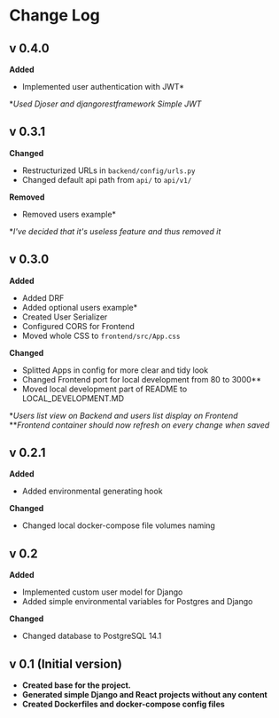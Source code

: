 # Change Log
## v 0.4.0
**Added**
- Implemented user authentication with JWT*

**Used Djoser and djangorestframework Simple JWT*

## v 0.3.1
**Changed**
- Restructurized URLs in `backend/config/urls.py`
- Changed default api path from `api/` to `api/v1/`

**Removed**
- Removed users example*

**I've decided that it's useless feature and thus removed it*

## v 0.3.0
**Added**
- Added DRF
- Added optional users example*
- Created User Serializer
- Configured CORS for Frontend
- Moved whole CSS to `frontend/src/App.css`

**Changed**
- Splitted Apps in config for more clear and tidy look
- Changed Frontend port for local development from 80 to 3000**
- Moved local development part of README to LOCAL_DEVELOPMENT.MD

**Users list view on Backend and users list display on Frontend*\
***Frontend container should now refresh on every change when saved*

## v 0.2.1
**Added**
- Added environmental generating hook

**Changed**
- Changed local docker-compose file volumes naming

## v 0.2
**Added**
- Implemented custom user model for Django
- Added simple environmental variables for Postgres and Django

**Changed**
- Changed database to PostgreSQL 14.1

## v 0.1 (Initial version)
- **Created base for the project.**
- **Generated simple Django and React projects without any content**
- **Created Dockerfiles and docker-compose config files**
